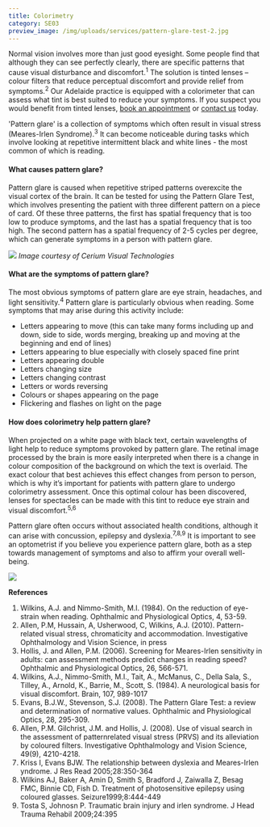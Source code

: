 ```yaml
---
title: Colorimetry
category: SE03
preview_image: /img/uploads/services/pattern-glare-test-2.jpg
---
```

Normal vision involves more than just good eyesight. Some people find that although they can see perfectly clearly, there are specific patterns that cause visual disturbance and discomfort.<sup>1</sup> The solution is tinted lenses – colour filters that reduce perceptual discomfort and provide relief from symptoms.<sup>2</sup> Our Adelaide practice is equipped with a colorimeter that can assess what tint is best suited to reduce your symptoms. If you suspect you would benefit from tinted lenses, <a href="/what-we-do/eye-exam">book an appointment</a> or <a href="/what-we-do/contact">contact us</a> today.

'Pattern glare' is a collection of symptoms which often result in visual stress (Meares-Irlen Syndrome).<sup>3</sup> It can become noticeable during tasks which involve looking at repetitive intermittent black and white lines - the most common of which is reading.

#### What causes pattern glare?

Pattern glare is caused when repetitive striped patterns overexcite the visual cortex of the brain. It can be tested for using the Pattern Glare Test, which involves presenting the patient with three different pattern on a piece of card. Of these three patterns, the first has spatial frequency that is too low to produce symptoms, and the last has a spatial frequency that is too high. The second pattern has a spatial frequency of 2-5 cycles per degree, which can generate symptoms in a person with pattern glare.

![](/img/uploads/pattern-glare-test-2.jpg)
*Image courtesy of Cerium Visual Technologies*

#### What are the symptoms of pattern glare?

The most obvious symptoms of pattern glare are eye strain, headaches, and light sensitivity.<sup>4</sup> Pattern glare is particularly obvious when reading. Some symptoms that may arise during this activity include:

* Letters appearing to move (this can take many forms including up and down, side to side, words merging, breaking up and moving at the beginning and end of lines)
* Letters appearing to blue especially with closely spaced fine print
* Letters appearing double
* Letters changing size
* Letters changing contrast
* Letters or words reversing
* Colours or shapes appearing on the page
* Flickering and flashes on light on the page

#### How does colorimetry help pattern glare?

When projected on a white page with black text, certain wavelengths of light help to reduce symptoms provoked by pattern glare. The retinal image processed by the brain is more easily interpreted when there is a change in colour composition of the background on which the text is overlaid. The exact colour that best achieves this effect changes from person to person, which is why it’s important for patients with pattern glare to undergo colorimetry assessment. Once this optimal colour has been discovered, lenses for spectacles can be made with this tint to reduce eye strain and visual discomfort.<sup>5,6</sup>

Pattern glare often occurs without associated health conditions, although it can arise with concussion, epilepsy and dyslexia.<sup>7,8,9</sup> It is important to see an optometrist if you believe you experience pattern glare, both as a step towards management of symptoms and also to affirm your overall well-being.

![](/img/uploads/coloured-overlay.jpg)



<b>References</b>

1. Wilkins, A.J. and Nimmo-Smith, M.I. (1984). On the reduction of eye-strain when reading. Ophthalmic and Physiological Optics, 4, 53-59.
2. Allen, P.M, Hussain, A, Usherwood, C, Wilkins, A.J. (2010). Pattern-related visual stress, chromaticity and accommodation. Investigative Ophthalmology and Vision Science, in press
3. Hollis, J. and Allen, P.M. (2006). Screening for Meares-Irlen sensitivity in adults: can assessment methods predict changes in reading speed? Ophthalmic and Physiological Optics, 26, 566-571.
4. Wilkins, A.J., Nimmo-Smith, M.I., Tait, A., McManus, C., Della Sala, S., Tilley, A., Arnold, K., Barrie, M., Scott, S. (1984). A neurological basis for visual discomfort. Brain, 107, 989-1017
5. Evans, B.J.W., Stevenson, S.J. (2008). The Pattern Glare Test: a review and determination of normative values. Ophthalmic and Physiological Optics, 28, 295-309.
6. Allen, P.M. Gilchrist, J.M. and Hollis, J. (2008). Use of visual search in the assessment of patternrelated visual stress (PRVS) and its alleviation by coloured filters. Investigative Ophthalmology and Vision Science, 49(9), 4210-4218.
7. Kriss I, Evans BJW. The relationship between dyslexia and Meares-Irlen yndrome. J Res Read 2005;28:350-364
8. Wilkins AJ, Baker A, Amin D, Smith S, Bradford J, Zaiwalla Z, Besag FMC, Binnie CD, Fish D. Treatment of photosensitive epilepsy using coloured glasses. Seizure1999;8:444-449
9. Tosta S, Johnosn P. Traumatic brain injury and irlen syndrome. J Head Trauma Rehabil 2009;24:395